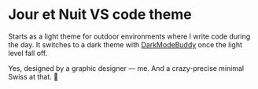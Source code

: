 # Jour et Nuit VS code theme

Starts as a light theme for outdoor environments where I write code during the day. It switches to a dark theme with [DarkModeBuddy](https://github.com/insidegui/DarkModeBuddy) once the light level fall off.

Yes, designed by a graphic designer — me. And a crazy-precise minimal Swiss at that. 🤪
